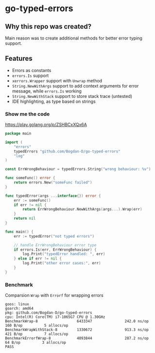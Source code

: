# go-typed-errors

## Why this repo was created?
Main reason was to create additional methods for better error typing support.

## Features
- Errors as constants
- `errors.Is` support
- `xerrors.Wrapper` support with `Unwrap` method
- `String.NewWithArgs` support to add context arguments for error message, while `errors.Is` working
- `String.NewWithStack` support to store stack trace (untested)
- IDE highlighting, as type based on strings

### Show me the code

https://play.golang.org/p/ZSHBCxXQx6A

```go
package main

import (
	"errors"
	typedErrors "github.com/Bogdan-D/go-typed-errors"
	"log"
)

const ErrWrongBehaviour = typedErrors.String("wrong behaviour: %v")

func someFunc() error {
	return errors.New("someFunc failed")
}

func typedError(args ...interface{}) error {
	err := someFunc()
	if err != nil {
		return ErrWrongBehaviour.NewWithArgs(args...).Wrap(err)
	}
	return nil
}

func main() {
	err := typedError("not typed errors")

	// handle ErrWrongBehaviour error type
	if errors.Is(err, ErrWrongBehaviour) {
		log.Print("typedError handled: ", err)
	} else if err != nil {
		log.Print("other error cases:", err)
	}
}

```

### Benchmark
Comparsion `Wrap` with `Errorf` for wrapping errors

```
goos: linux
goarch: amd64
pkg: github.com/Bogdan-D/go-typed-errors
cpu: Intel(R) Core(TM) i7-1065G7 CPU @ 1.30GHz
BenchmarkWrap-8                  6433347               242.0 ns/op           160 B/op          5 allocs/op
BenchmarkWrapWithStack-8         1330672               913.3 ns/op           421 B/op          7 allocs/op
BenchmarkErrorfWrap-8            4093844               287.2 ns/op            64 B/op          3 allocs/op
PASS
```

